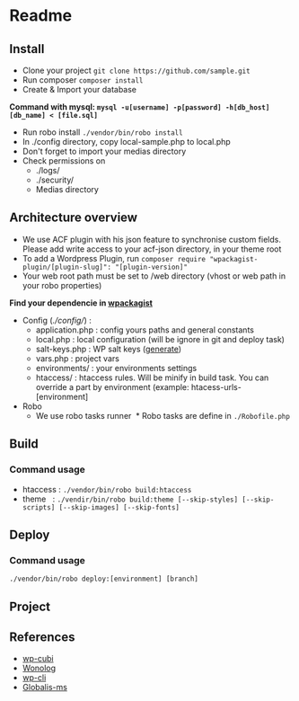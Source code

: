 # Readme

## Install

* Clone your project `git clone https://github.com/sample.git`
* Run composer `composer install`
* Create & Import your database

**Command with mysql: `mysql -u[username] -p[password] -h[db_host] [db_name] < [file.sql]`**
* Run robo install `./vendor/bin/robo install`
* In ./config directory, copy local-sample.php to local.php
* Don't forget to import your medias directory
* Check permissions on
  * ./logs/
  * ./security/
  * Medias directory


## Architecture overview
* We use ACF plugin with his json feature to synchronise custom fields. Please add write access to your acf-json directory, in your theme root
* To add a Wordpress Plugin, run `composer require "wpackagist-plugin/[plugin-slug]": "[plugin-version]"`
* Your web root path must be set to /web directory (vhost or web path in your robo properties)

**Find your dependencie in [wpackagist](https://wpackagist.org/)**
* Config (*./config/*) :
  * application.php : config yours paths and general constants
  * local.php       : local configuration (will be ignore in git and deploy task)
  * salt-keys.php   : WP salt keys ([generate](https://api.wordpress.org/secret-key/1.1/salt/))
  * vars.php        : project vars
  * environments/   : your environments settings
  * htaccess/       : htaccess rules. Will be minify in build task. You can override a part by environment (example: htacess-urls-[environment]
* Robo
  * We use robo tasks runner
  * Robo tasks are define in `./Robofile.php`

## Build
### Command usage
* htaccess : `./vendor/bin/robo build:htaccess`
* theme    : `./vendir/bin/robo build:theme [--skip-styles] [--skip-scripts] [--skip-images] [--skip-fonts]`
  
## Deploy
### Command usage
`./vendor/bin/robo deploy:[environment] [branch]`

## Project

## References
* [wp-cubi](https://github.com/globalis-ms/wp-cubi)
* [Wonolog](https://github.com/inpsyde/Wonolog)
* [wp-cli](https://wp-cli.org/)
* [Globalis-ms](https://www.globalis-ms.com/)
